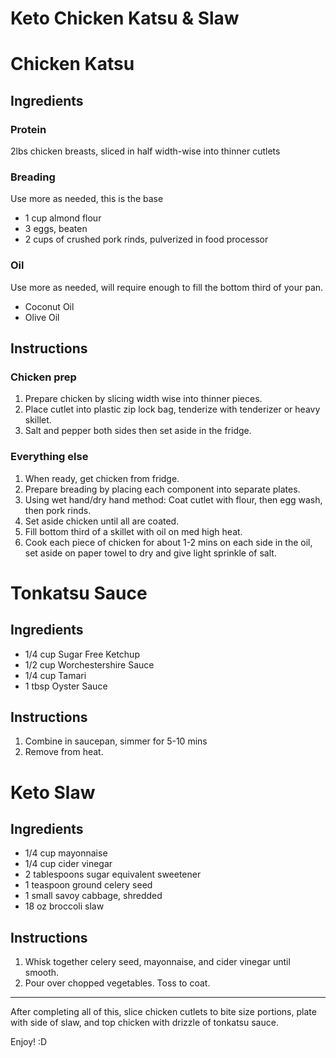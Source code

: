 # Keto Chicken Katsu & Slaw

# Chicken Katsu

## Ingredients

### Protein
2lbs chicken breasts, sliced in half width-wise into thinner cutlets

### Breading
Use more as needed, this is the base
* 1 cup almond flour
* 3 eggs, beaten
* 2 cups of crushed pork rinds, pulverized in food processor

### Oil
Use more as needed, will require enough to fill the bottom third of your pan.
* Coconut Oil
* Olive Oil

## Instructions

### Chicken prep
1. Prepare chicken by slicing width wise into thinner pieces.
2. Place cutlet into plastic zip lock bag, tenderize with tenderizer or heavy skillet.
3. Salt and pepper both sides then set aside in the fridge.

### Everything else
1. When ready, get chicken from fridge.
2. Prepare breading by placing each component into separate plates.
3. Using wet hand/dry hand method: Coat cutlet with flour, then egg wash, then pork rinds.
4. Set aside chicken until all are coated.
5. Fill bottom third of a skillet with oil on med high heat.
6. Cook each piece of chicken for about 1-2 mins on each side in the oil, set aside on paper towel to dry and give light sprinkle of salt.

# Tonkatsu Sauce

## Ingredients

* 1/4 cup Sugar Free Ketchup
* 1/2 cup Worchestershire Sauce
* 1/4 cup Tamari
* 1 tbsp Oyster Sauce

## Instructions
1. Combine in saucepan, simmer for 5-10 mins
2. Remove from heat.

# Keto Slaw

## Ingredients

* 1/4 cup mayonnaise
* 1/4 cup cider vinegar
* 2 tablespoons sugar equivalent sweetener
* 1 teaspoon ground celery seed
* 1 small savoy cabbage, shredded
* 18 oz broccoli slaw

## Instructions

1. Whisk together celery seed, mayonnaise, and cider vinegar until smooth.
2. Pour over chopped vegetables. Toss to coat.


---

After completing all of this, slice chicken cutlets to bite size portions, plate with side of slaw, and top chicken with drizzle of tonkatsu sauce.

Enjoy! :D
